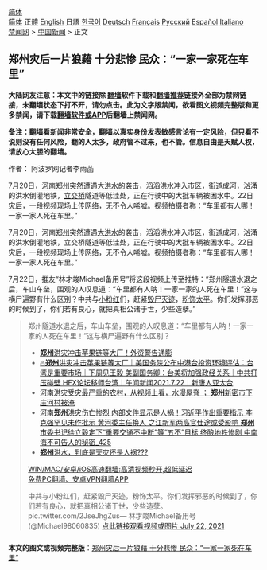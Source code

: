  <!-- 面包屑导航 --> <div class="breadcrumb"><!-- GTranslate: https://gtranslate.io/ -->  <div class="switcher notranslate">  <div class="selected">  <a href="#" onclick="return false;"> 简体</a>  </div>  <div class="option">  <a href="https://www.bannedbook.org" onclick="doGTranslate('zh-CN|zh-CN');jQuery('div.switcher div.selected a').html(jQuery(this).html());return false;" title="简体中文" class="nturl selected"> 简体</a>  <a href="https://www.bannedbook.org/zh-tw/" onclick="doGTranslate('zh-CN|zh-TW');jQuery('div.switcher div.selected a').html(jQuery(this).html());return false;" title="繁體中文" class="nturl"> 正體</a>  <a href="https://www.bannedbook.org/en/" onclick="doGTranslate('zh-CN|en');jQuery('div.switcher div.selected a').html(jQuery(this).html());return false;" title="English" class="nturl"> English</a>  <a href="https://www.bannedbook.org/ja/" onclick="doGTranslate('zh-CN|ja');jQuery('div.switcher div.selected a').html(jQuery(this).html());return false;" title="日本語" class="nturl"> 日語</a>  <a href="https://www.bannedbook.org/ko/" onclick="doGTranslate('zh-CN|ko');jQuery('div.switcher div.selected a').html(jQuery(this).html());return false;" title="한국어" class="nturl"> 한국어</a>  <a href="https://www.bannedbook.org/de/" onclick="doGTranslate('zh-CN|de');jQuery('div.switcher div.selected a').html(jQuery(this).html());return false;" title="Deutsch" class="nturl"> Deutsch</a>  <a href="https://www.bannedbook.org/fr/" onclick="doGTranslate('zh-CN|fr');jQuery('div.switcher div.selected a').html(jQuery(this).html());return false;" title="Français" class="nturl"> Français</a>  <a href="https://www.bannedbook.org/ru/" onclick="doGTranslate('zh-CN|ru');jQuery('div.switcher div.selected a').html(jQuery(this).html());return false;" title="Русский" class="nturl"> Русский</a>  <a href="https://www.bannedbook.org/es/" onclick="doGTranslate('zh-CN|es');jQuery('div.switcher div.selected a').html(jQuery(this).html());return false;" title="Español" class="nturl"> Español</a>  <a href="https://www.bannedbook.org/it/" onclick="doGTranslate('zh-CN|it');jQuery('div.switcher div.selected a').html(jQuery(this).html());return false;" title="Italiano" class="nturl"> Italiano</a>  </div>  </div>      <div class='breadcrumb-sub'><!-- Breadcrumb NavXT 6.3.0 --> <a href="https://www.bannedbook.org/" class="home">禁闻网</a> &gt; <a href="https://www.bannedbook.org/bnews/cnnews/" class="category">中国新闻</a> &gt; 正文</div></div><h2>郑州灾后一片狼藉 十分悲惨 民众：“一家一家死在车里”</h2> <p class="notice"><b>大陆网友注意：本文中的链接除 <a href="https://github.com/bannedbook/fanqiang" >翻墙</a>软件下载和<a href="https://github.com/killgcd/justmysocks/blob/master/README.md">翻墙推荐</a>链接外全部为禁网链接，未翻墙状态下打不开，请勿点击。此为文字版禁闻，欲看图文视频完整版和更多禁闻，请下载<a href="https://github.com/bannedbook/fanqiang">翻墙软件或APP</a>后翻墙上禁闻网。</p><p>备注：翻墙看新闻非常安全，翻墙以真实身份发表敏感言论有一定风险，但只看不说则没有任何风险，翻的人太多，政府管不过来，也不管。信息自由是天赋人权，请放心大胆的翻墙。</b></p>  <div class="entry"> <p>作者： 阿波罗网记者李雨菡</p> <p id="summary">7月20日，<a href="https://www.bannedbook.org/bnews/tag/%E6%B2%B3%E5%8D%97%E9%83%91%E5%B7%9E/" class="st_tag internal_tag" rel="tag" title="标签 河南郑州 下的日志">河南郑州</a>突然遭遇大<a href="https://www.bannedbook.org/bnews/tag/%e6%b4%aa%e6%b0%b4/" class="st_tag internal_tag" rel="tag" title="标签 洪水 下的日志">洪水</a>的袭击，滔滔洪水冲入市区，街道成河，汹涌的洪水倒灌地铁，<a href="https://www.bannedbook.org/bnews/tag/%E7%AB%8B%E4%BA%A4%E6%A1%A5/" class="st_tag internal_tag" rel="tag" title="标签 立交桥 下的日志">立交桥</a>隧道等低洼处，正在行驶中的大批车辆被困水中。22日<a href="https://www.bannedbook.org/bnews/tag/%E7%81%BE%E5%90%8E/" class="st_tag internal_tag" rel="tag" title="标签 灾后 下的日志">灾后</a>，一段视频现场上传网络，无不令人唏嘘。视频拍摄者称：“车里都有人哪！一家一家人死在车里。”</p>  <p id="conimg">7月20日，河南<a href="https://www.bannedbook.org/bnews/tag/%e9%83%91%e5%b7%9e/" class="st_tag internal_tag" rel="tag" title="标签 郑州 下的日志">郑州</a>突然遭遇<a href="https://www.bannedbook.org/bnews/tag/%E5%A4%A7%E6%B4%AA%E6%B0%B4/" class="st_tag internal_tag" rel="tag" title="标签 大洪水 下的日志">大洪水</a>的袭击，滔滔洪水冲入市区，街道成河，汹涌的洪水倒灌地铁，立交桥隧道等低洼处，正在行驶中的大批车辆被困水中。22日灾后，一段视频现场上传网络，无不令人唏嘘。视频拍摄者称：“车里都有人哪！一家一家人死在车里。”</p> <p>7月22日，推友“林才竣Michael备用号”将这段视频上传至推特：“郑州隧道水退之后，车山车垒，围观的人叹息道：“车里都有人呐！一家一家的人死在车里！”这与横尸遍野有什么区别？中共与<a href="https://www.bannedbook.org/bnews/tag/%e5%b0%8f%e7%b2%89%e7%ba%a2/" class="st_tag internal_tag" rel="tag" title="标签 小粉红 下的日志">小粉红</a>们，赶紧<a href="https://www.bannedbook.org/bnews/tag/%E6%AF%81%E5%B0%B8%E7%81%AD%E8%BF%B9/" class="st_tag internal_tag" rel="tag" title="标签 毁尸灭迹 下的日志">毁尸灭迹</a>，<a href="https://www.bannedbook.org/bnews/tag/%E7%B2%89%E9%A5%B0%E5%A4%AA%E5%B9%B3/" class="st_tag internal_tag" rel="tag" title="标签 粉饰太平 下的日志">粉饰太平</a>。你们发挥邪恶的时候到了，你们若有良心，就把真相公诸于世，少些造孽。”</p>  <blockquote><p>郑州隧道水退之后，车山车垒，围观的人叹息道：“车里都有人呐！一家一家的人死在车里！”这与横尸遍野有什么区别？</p> <ul class='op-related-articles' title='相关阅读'> <li><a href='https://www.bannedbook.org/bnews/taiwannews/20210722/1592027.html' target='_blank'><b>郑州</b>洪灾冲击苹果链等大厂！外资警告通膨</a></li> <li><a href='https://www.bannedbook.org/bnews/taiwannews/20210722/1592026.html' target='_blank'>🔥<b>郑州</b>洪灾冲击苹果链等大厂｜美国务院公布中港台投资环境评估：台湾是重要市场｜下周见王毅 美副国务卿：台美将加强政经关系｜中共打压碰壁 HFX论坛移师台湾｜午间新闻2021.7.22｜新唐人亚太台</a></li> <li><a href='https://www.bannedbook.org/bnews/bannedvideo/20210722/1592024.html' target='_blank'>河南洪灾受灾最严重的农村，从视频上看，水漫屋脊 ； <b>郑州</b>新密市下庄河村被淹</a></li> <li><a href='https://www.bannedbook.org/bnews/comments/20210722/1592021.html' target='_blank'>河南<b>郑州</b>洪灾伤亡惨烈 内部文件显示是人祸！习近平作出重要指示 李克强罕见未作批示 黄河委主任换人 之江新军两高官仕途或受影响 <b>郑州</b>市委书记徐立毅定下“重要交通不中断”等“五不”目标 终酿地铁惨剧 中南海不可告人的秘密_425</a></li> <li><a href='https://www.bannedbook.org/bnews/bannedvideo/20210722/1592012.html' target='_blank'><b>郑州</b>洪水，到底是天灾还是人祸???</a></li> </ul> <p class="texttj"> <a href="https://github.com/bannedbook/fanqiang/wiki/V2ray%E6%9C%BA%E5%9C%BA" target="_blank">WIN/MAC/安卓/iOS高速翻墙:高清视频秒开,超低延迟</a><br/> <a href="https://github.com/bannedbook/fanqiang/wiki/%E7%A6%81%E9%97%BB%E7%BD%91%E5%AE%89%E5%8D%93%E7%BF%BB%E5%A2%99%E6%96%B0%E9%97%BBAPP" target="_blank">免费PC翻墙、安卓VPN翻墙APP</a></p> <p>中共与小粉红们，赶紧毁尸灭迹，粉饰太平。你们发挥邪恶的时候到了，你们若有良心，就把真相公诸于世，少些造孽。 pic.twitter.com/2JseJhgZus— 林才竣Michael备用号 (@Michael98060835) <a href="https://twitter.com/Michael98060835/status/1418097822285537281?ref_src=twsrc%5Etfw">点此链接观看视频或图片 July 22, 2021</a></p></blockquote> </p> <a name='sharetosocial'></a>  <div style="margin-bottom:5px;padding-bottom:5px;clear:both"> <div id="archive-pix-1" class="banner-ads"> <!-- AuctionX Display platform tag START --> <div id="26318x728x90x621x_ADSLOT2" clicktrack="%%CLICK_URL_ESC%%"></div> <!-- AuctionX Display platform tag END --> </div> <div id="archive-pix-2" class="banner-ads"> <!-- AuctionX Display platform tag START --> <div id="26315x300x250x621x_ADSLOT2" clicktrack="%%CLICK_URL_ESC%%"></div> <!-- AuctionX Display platform tag END --> </div> </div>  <div id="archive-pix-1" class="banner-ads"> <!-- AuctionX Display platform tag START --> <div id="26318x728x90x621x_ADSLOT3" clicktrack="%%CLICK_URL_ESC%%"></div> <!-- AuctionX Display platform tag END --> </div> <div><b>本文的图文或视频完整版</b>：<a href='https://www.bannedbook.org/bnews/cnnews/20210722/1592049.html'>郑州灾后一片狼藉 十分悲惨 民众：“一家一家死在车里”</a></div>  </div><!--END ENTRY--> 